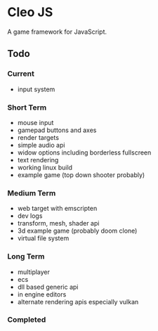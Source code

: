 # Cleo JS

A game framework for JavaScript.

## Todo

### Current

- input system

### Short Term

- mouse input
- gamepad buttons and axes
- render targets
- simple audio api
- widow options including borderless fullscreen
- text rendering
- working linux build
- example game (top down shooter probably)

### Medium Term

- web target with emscripten
- dev logs
- transform, mesh, shader api
- 3d example game (probably doom clone)
- virtual file system

### Long Term

- multiplayer
- ecs
- dll based generic api
- in engine editors
- alternate rendering apis especially vulkan

### Completed